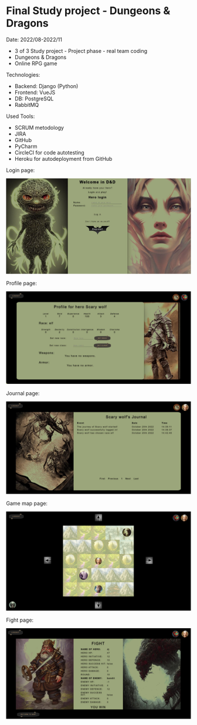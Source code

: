 # Final Study project - Dungeons & Dragons

Date: 2022/08-2022/11

* 3 of 3 Study project - Project phase - real team coding
* Dungeons & Dragons
* Online RPG game

Technologies:

* Backend: Django (Python)
* Frontend: VueJS
* DB: PostgreSQL
* RabbitMQ

Used Tools:
* SCRUM metodology
* JIRA
* GitHub
* PyCharm
* CircleCI for code autotesting
* Heroku for autodeployment from GitHub

Login page:


![login picture](login.jpg)

Profile page:

![profile picture](profile.jpg)

Journal page:

![journal picture](journal.jpg)

Game map page:

![map picture](map.jpg)

Fight page:

![fight picture](fight.jpg)
